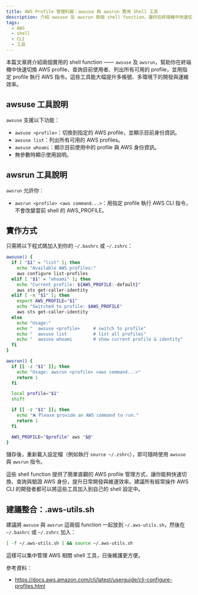 ```yaml
---
title: AWS Profile 管理利器：awsuse 與 awsrun 實用 Shell 工具
description: 介紹 awsuse 及 awsrun 兩個 shell function，讓你在終端機中快速切換 AWS profile、查詢身份、列出 profiles，並用指定 profile 執行 AWS 指令，提升多帳號多環境開發效率。
tags:
  - AWS
  - shell
  - CLI
  - 工具
---
```


本篇文章將介紹兩個實用的 shell function —— `awsuse` 及 `awsrun`，幫助你在終端機中快速切換 AWS profile、查詢目前使用者、列出所有可用的 profile，並用指定 profile 執行 AWS 指令。這些工具能大幅提升多帳號、多環境下的開發與運維效率。

## awsuse 工具說明

`awsuse` 支援以下功能：

- `awsuse <profile>`：切換到指定的 AWS profile，並顯示目前身份資訊。
- `awsuse list`：列出所有可用的 AWS profiles。
- `awsuse whoami`：顯示目前使用中的 profile 與 AWS 身份資訊。
- 無參數時顯示使用說明。

## awsrun 工具說明

`awsrun` 允許你：

- `awsrun <profile> <aws command...>`：用指定 profile 執行 AWS CLI 指令，不會改變當前 shell 的 AWS_PROFILE。

## 實作方式

只需將以下程式碼加入到你的 `~/.bashrc` 或 `~/.zshrc`：

```sh
awsuse() {
  if [ "$1" = "list" ]; then
    echo "Available AWS profiles:"
    aws configure list-profiles
  elif [ "$1" = "whoami" ]; then
    echo "Current profile: ${AWS_PROFILE:-default}"
    aws sts get-caller-identity
  elif [ -n "$1" ]; then
    export AWS_PROFILE="$1"
    echo "Switched to profile: $AWS_PROFILE"
    aws sts get-caller-identity
  else
    echo "Usage:"
    echo "  awsuse <profile>     # switch to profile"
    echo "  awsuse list          # list all profiles"
    echo "  awsuse whoami        # show current profile & identity"
  fi
}

awsrun() {
  if [[ -z "$1" ]]; then
    echo "Usage: awsrun <profile> <aws command...>"
    return 1
  fi

  local profile="$1"
  shift

  if [[ -z "$1" ]]; then
    echo "❌ Please provide an AWS command to run."
    return 1
  fi

  AWS_PROFILE="$profile" aws "$@"
}
```

儲存後，重新載入設定檔（例如執行 `source ~/.zshrc`），即可隨時使用 `awsuse` 與 `awsrun` 指令。

這些 shell function 提供了簡單直觀的 AWS profile 管理方式，讓你能夠快速切換、查詢與驗證 AWS 身份，提升日常開發與維運效率。建議所有經常操作 AWS CLI 的開發者都可以將這些工具加入到自己的 shell 設定中。

## 建議整合：.aws-utils.sh

建議將 `awsuse` 與 `awsrun` 這兩個 function 一起放到 `~/.aws-utils.sh`，然後在 `~/.bashrc` 或 `~/.zshrc` 加入：

```sh
[ -f ~/.aws-utils.sh ] && source ~/.aws-utils.sh
```

這樣可以集中管理 AWS 相關 shell 工具，日後維護更方便。

參考資料：

- https://docs.aws.amazon.com/cli/latest/userguide/cli-configure-profiles.html
